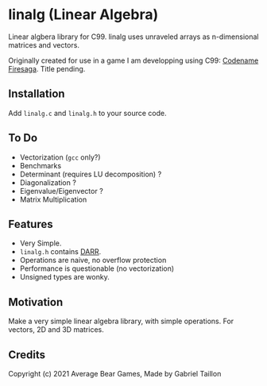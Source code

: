 # linalg (Linear Algebra) 

Linear algbera library for C99. linalg uses unraveled arrays as n-dimensional matrices and vectors.
 
Originally created for use in a game I am developping using C99: [Codename Firesaga](https://gitlab.com/Gabinou/firesagamaker). Title pending. 

## Installation
Add ```linalg.c``` and ```linalg.h``` to your source code.

## To Do
- Vectorization (```gcc``` only?)
- Benchmarks
- Determinant (requires LU decomposition) ?
- Diagonalization ?
- Eigenvalue/Eigenvector ?
- Matrix Multiplication

## Features
- Very Simple.
- ```linalg.h``` contains [DARR](https://gitlab.com/Gabinou/darr).
- Operations are naive, no overflow protection
- Performance is questionable (no vectorization)
- Unsigned types are wonky.

## Motivation
Make a very simple linear algebra library, with simple operations. For vectors, 2D and 3D matrices. 

## Credits
Copyright (c) 2021 Average Bear Games, Made by Gabriel Taillon
